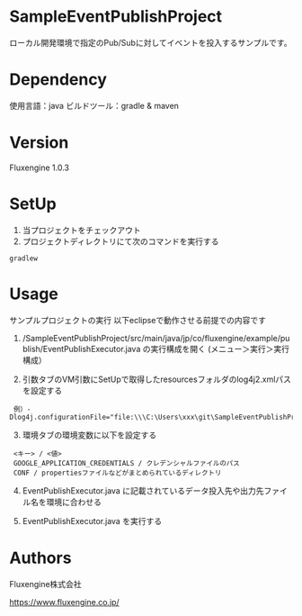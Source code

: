 # SampleEventPublishProject
ローカル開発環境で指定のPub/Subに対してイベントを投入するサンプルです。

# Dependency
使用言語：java
ビルドツール：gradle & maven

# Version
Fluxengine 1.0.3

# SetUp

1. 当プロジェクトをチェックアウト
2. プロジェクトディレクトリにて次のコマンドを実行する
```
gradlew
```

# Usage
サンプルプロジェクトの実行
  以下eclipseで動作させる前提での内容です

  1. /SampleEventPublishProject/src/main/java/jp/co/fluxengine/example/publish/EventPublishExecutor.java の実行構成を開く (メニュー＞実行＞実行構成）

  2. 引数タブのVM引数にSetUpで取得したresourcesフォルダのlog4j2.xmlパスを設定する
   ```
    例）-Dlog4j.configurationFile="file:\\\C:\Users\xxx\git\SampleEventPublishProject\conf\log4j2.xml"
   ```
  3. 環境タブの環境変数に以下を設定する
   ```
    <キー> / <値>
    GOOGLE_APPLICATION_CREDENTIALS / クレデンシャルファイルのパス
    CONF / propertiesファイルなどがまとめられているディレクトリ
   ```
  4. EventPublishExecutor.java に記載されているデータ投入先や出力先ファイル名を環境に合わせる

  5. EventPublishExecutor.java を実行する

# Authors
Fluxengine株式会社

https://www.fluxengine.co.jp/
